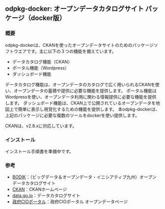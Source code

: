 ## odpkg-docker: オープンデータカタログサイト パッケージ（docker版）

### 概要
odpkg-dockerは、CKANを使ったオープンデータサイトのためのパッケージソフトウエアです。主に以下の３つの機能を備えています。
- データカタログ機能（CKAN）
- ポータル機能（Wordpress）
- ダッシュボード機能

データカタログ機能は、オープンデータのカタログで広く用いられるCKANを使い、オープンデータの蓄積や提供に必要な機能を提供します。
ポータル機能はWordpressを使い、オープンデータ利用に関わる情報提供に必要な機能を提供します。
ダッシュボード機能は、CKAN上で公開されているオープンデータを地図上で簡単に表示し視覚化するための機能を提供します。
本odpkg-dockerは、上記のパッケージに必要な複数のツールをdockerを使い提供します。

CKANは、v2.8.xに対応しています。

### インストール

インストール手順書を準備中です。

### 参考

- [BODIK](http://odcs.bodik.jp/)：（ビッグデータ＆オープンデータ・イニシアティブ九州）オープンデータカタログサイト
- [CKAN](https://ckan.org/)：CKANホームページ
- [data.go.jp](http://www.data.go.jp)：データカタログサイト
- [政府CIOポータル](https://cio.go.jp/policy-opendata)：政府CIOポータル オープンデータページ
